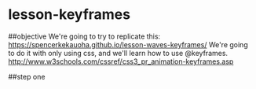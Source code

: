 # lesson-keyframes

##objective
We're going to try to replicate this: https://spencerkekauoha.github.io/lesson-waves-keyframes/
We're going to do it with only using css, and we'll learn how to use @keyframes. http://www.w3schools.com/cssref/css3_pr_animation-keyframes.asp

##step one
